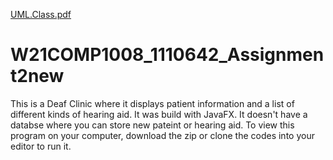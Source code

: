 [UML.Class.pdf](https://github.com/aanisar/W21COMP1008_1110642_Assignment2new/files/6320111/UML.Class.pdf)
# W21COMP1008_1110642_Assignment2new
This is a Deaf Clinic where it displays patient information and a list of different kinds of hearing aid. It was build with JavaFX. It doesn't have a databse where you can store new pateint or hearing aid. To view this program on your computer, download the zip or clone the codes into your editor to run it.
